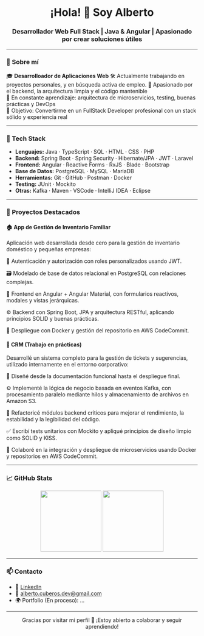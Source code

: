 <h1 align="center">¡Hola! 👋 Soy Alberto</h1>
<h3 align="center">Desarrollador Web Full Stack | Java & Angular | Apasionado por crear soluciones útiles</h3>

---

### 🚀 Sobre mí

🎓 **Desarrolloador de Aplicaciones Web**
🛠️ Actualmente trabajando en proyectos personales, y en búsqueda activa de empleo. 
🧩 Apasionado por el backend, la arquitectura limpia y el código mantenible  
🌱 En constante aprendizaje: arquitectura de microservicios, testing, buenas prácticas y DevOps  
🎯 Objetivo: Convertirme en un FullStack Developer profesional con un stack sólido y experiencia real  

---

### 🧰 Tech Stack

- **Lenguajes:** Java · TypeScript · SQL · HTML · CSS · PHP
- **Backend:** Spring Boot · Spring Security · Hibernate/JPA · JWT · Laravel
- **Frontend:** Angular · Reactive Forms · RxJS · Blade · Bootstrap
- **Base de Datos:** PostgreSQL · MySQL · MariaDB
- **Herramientas:** Git · GitHub · Postman · Docker
- **Testing:** JUnit · Mockito
- **Otras:** Kafka · Maven · VSCode · IntelliJ IDEA · Eclipse

---

### 📌 Proyectos Destacados

#### 🏠 App de Gestión de Inventario Familiar
Aplicación web desarrollada desde cero para la gestión de inventario doméstico y pequeñas empresas:

🔐 Autenticación y autorización con roles personalizados usando JWT.

🗃️ Modelado de base de datos relacional en PostgreSQL con relaciones complejas.

🧩 Frontend en Angular + Angular Material, con formularios reactivos, modales y vistas jerárquicas.

⚙️ Backend con Spring Boot, JPA y arquitectura RESTful, aplicando principios SOLID y buenas prácticas.

🐳 Despliegue con Docker y gestión del repositorio en AWS CodeCommit.

#### 🧾 CRM (Trabajo en prácticas)
Desarrollé un sistema completo para la gestión de tickets y sugerencias, utilizado internamente en el entorno corporativo:

📄 Diseñé desde la documentación funcional hasta el despliegue final.

⚙️ Implementé la lógica de negocio basada en eventos Kafka, con procesamiento paralelo mediante hilos y almacenamiento de archivos en Amazon S3.

🔧 Refactoricé módulos backend críticos para mejorar el rendimiento, la estabilidad y la legibilidad del código.

✅ Escribí tests unitarios con Mockito y apliqué principios de diseño limpio como SOLID y KISS.

🐳 Colaboré en la integración y despliegue de microservicios usando Docker y repositorios en AWS CodeCommit.

---

### 📈 GitHub Stats

<p align="center">
  <img src="https://github-readme-stats.vercel.app/api?username=CTAlberto&show_icons=true&theme=tokyonight" height="160" />
  <img src="https://github-readme-stats.vercel.app/api/top-langs/?username=CTAlberto&layout=compact&theme=tokyonight" height="160" />
</p>

---

### 📫 Contacto

- 💼 [LinkedIn]([https://www.linkedin.com/in/tu-linkedin](https://www.linkedin.com/in/alberto-cuberos-4625a8278/))  
- 📧 alberto.cuberos.dev@gmail.com  
- 🌍 Portfolio (En proceso): ...

---

<p align="center">Gracias por visitar mi perfil 🙌 ¡Estoy abierto a colaborar y seguir aprendiendo!</p>
